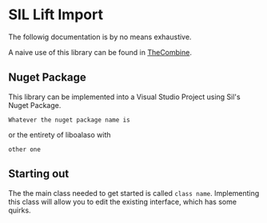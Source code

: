 # SIL Lift Import

The followig documentation is by no means exhaustive.

A naive use of this library can be found in <a href="https://github.com/sillsdev/TheCombine/tree/master/Backend" target="_blank">TheCombine</a>.

## Nuget Package
This library can be implemented into a Visual Studio Project using Sil's Nuget Package.

`Whatever the nuget package name is`

 or the entirety of liboalaso with

 `other one`

 ## Starting out

 The the main class needed to get started is called `class name`. Implementing this class will allow you to edit the existing interface, which has some quirks.  


